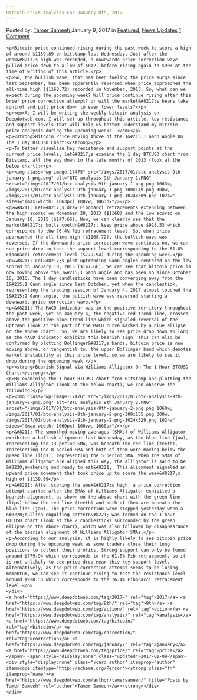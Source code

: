 ```yaml
---
Bitcoin Price Analysis For January 8th, 2017
---
```

<article class="post-listing post-17474 post type-post status-publish format-standard has-post-thumbnail hentry  tag-3676 tag-8th tag-action tag-analysis tag-bitcoin tag-correction tag-january tag-price">
    <div class="post-inner">
        <span>Posted by: <a href="https://www.deepdotweb.com/author/tamersameeh/" title="">Tamer Sameeh </a></span>
    <span>January 9, 2017</span>
    <span>in <a href="https://www.deepdotweb.com/category/deepdot-news/" rel="category tag">Featured</a>, <a href="https://www.deepdotweb.com/category/news-updates/" rel="category tag">News Updates</a></span>
    <span><a href="https://www.deepdotweb.com/2017/01/09/bitcoin-price-analysis-january-8th-2017/#comments">1 Comment</a></span>
    </p>
    <div class="clear"></div>
    
    <p>Bitcoin price continued rising during the past week to score a high of around $1139.89 on bitstamp last Wednesday. Just after the week&#8217;s high was recorded, a downwards price correction wave pulled price down to a low of $812, before rising again to $903 at the time of writing of this article.</p>
    <p>So, the bullish wave, that has been fueling the price surge since last September, has been apparently reversed when price approached the all-time high ($1168.72) recorded in November, 2013. So, what can we expect during the upcoming week? Will price continue rising after this brief price correction attempt? or will the market&#8217;s bears take control and pull price down to even lower levels?</p>
    <p><em>As I will be writing the weekly bitcoin analysis on Deepdotweb.com, I will set up throughout this article, key resistance and support levels that will help us better understand my bitcoin price analysis during the upcoming weeks. </em></p>
    <p><strong>Bitcoin Price Moving Above of the 1&#215;1 Gann Angle On The 1 Day BTCUSD Chart:</strong></p>
    <p>To better visualize key resistance and support points at the current price levels, let&#8217;s examine the 1 day BTCUSD chart from Bitstamp, all the way down to the late months of 2013 (look at the below chart):</p>
    <p><img class="wp-image-17475" src="/imgs/2017/01/btc-analysis-9th-january-1-png.png" alt="BTC analysis 9th January 1.PNG" srcset="/imgs/2017/01/btc-analysis-9th-january-1-png.png 1063w, /imgs/2017/01/btc-analysis-9th-january-1-png-300x149.png 300w, /imgs/2017/01/btc-analysis-9th-january-1-png-1024x509.png 1024w" sizes="(max-width: 1063px) 100vw, 1063px"/></p>
    <p>&#8211; Let&#8217;s draw Fibonacci retracements extending between the high scored on November 29, 2013 ($1168) and the low scored on January 10, 2015 ($147.66). Now, we can clearly see that the market&#8217;s bulls couldn&#8217;t keep price above $928.53 which corresponds to the 76.4% Fib retracement level. So, when price approached the all-time high ($1168.72), the bullish wave was reversed. If the downwards price correction wave continues on, we can see price drop to test the support level corresponding to the 61.8% Fibonacci retracement level ($779.94) during the upcoming week.</p>
    <p>&#8211; Let&#8217;s plot uptrending Gann angles centered on the low scored on January 10, 2015 ($147.66). We can see that bitcoin price is now moving above the 1&#215;1 Gann angle and has been so since October 16, 2016. The 1 day candlesticks have been converging away from the 1&#215;1 Gann angle since last October, yet when the candlestick, representing the trading session of January 4, 2017 almost touched the 1&#215;2 Gann angle, the bullish wave was reversed starting a downwards price correction wave.</p>
    <p>&#8211; The MACD indicator was in the positive territory throughout the past week, yet on January 4, the negative red trend line, crossed above the positive blue trend line which signaled reversal of the uptrend (look at the part of the MACD curve marked by a blue ellipse on the above chart). So, we are likely to see price drop down so long as the MACD indicator exhibits this bearish sign. This can also be confirmed by plotting Bollinger&#8217;s bands; bitcoin price is now moving above, or tangential to, the upper Bollinger band which denotes market instability at this price level, so we are likely to see it drop during the upcoming week.</p>
    <p><strong>Bearish Signal Via Williams Alligator On The 1 Hour BTCUSD Chart:</strong></p>
    <p>By examining the 1 hour BTCUSD chart from Bitstamp and plotting the Williams Alligator (look at the below chart), we can observe the following:</p>
    <p><img class="wp-image-17476" src="/imgs/2017/01/btc-analysis-9th-january-2-png.png" alt="BTC analysis 9th January 2.PNG" srcset="/imgs/2017/01/btc-analysis-9th-january-2-png.png 1060w, /imgs/2017/01/btc-analysis-9th-january-2-png-300x155.png 300w, /imgs/2017/01/btc-analysis-9th-january-2-png-1024x529.png 1024w" sizes="(max-width: 1060px) 100vw, 1060px"/></p>
    <p>&#8211; The smoothed moving averages (SMAs) of Williams Alligator exhibited a bullish alignment last Wednesday, as the blue line (jaw), representing the 13 period SMA, was beneath the red line (teeth), representing the 8 period SMA and both of them were moving below the green line (lips), representing the 5 period SMA. When the SMAs of Williams Alligator are aligned this way, the alligator is said to be &#8220;awakening and ready to eat&#8221;. This alignment signaled an upward price movement that took price up to score the week&#8217;s high of $1139.89</p>
    <p>&#8211; After scoring the week&#8217;s high, a price correction attempt started after the SMAs of Williams Alligator exhibited a bearish alignment, as shown on the above chart with the green line (lips) below the red line (teeth) and both of them are beneath the blue line (jaw). The price correction wave stopped yesterday when a &#8220;bullish engulfing pattern&#8221; was formed on the 1 hour BTCUSD chart (look at the 2 candlesticks surrounded by the green ellipse on the above chart), which was also followed by disappearance of the bearish alignment of Williams Alligator SMAs.</p>
    <p>According to our analysis, it is highly likely to see bitcoin price drop during the upcoming week as some traders close their long positions to collect their profits. Strong support can only be found around $779.94 which corresponds to the 61.8% Fib retracement, so it is not unlikely to see price drop near this key support level. Alternatively, as the price correction attempt seems to be losing momentum, we can see it continue rising to test the resistance level around $928.53 which corresponds to the 76.4% Fibonacci retracement level.</p>
    </div>
    <a href="https://www.deepdotweb.com/tag/2017/" rel="tag">2017</a> <a href="https://www.deepdotweb.com/tag/8th/" rel="tag">8th</a> <a href="https://www.deepdotweb.com/tag/action/" rel="tag">action</a> <a href="https://www.deepdotweb.com/tag/analysis/" rel="tag">analysis</a> <a href="https://www.deepdotweb.com/tag/bitcoin/" rel="tag">bitcoin</a> <a href="https://www.deepdotweb.com/tag/correction/" rel="tag">correction</a> <a href="https://www.deepdotweb.com/tag/january/" rel="tag">january</a> <a href="https://www.deepdotweb.com/tag/price/" rel="tag">price</a></span> <span style="display:none" class="updated">2017-01-09</span>
    <div style="display:none" class="vcard author" itemprop="author" itemscope itemtype="http://schema.org/Person"><strong class="fn" itemprop="name"><a href="https://www.deepdotweb.com/author/tamersameeh/" title="Posts by Tamer Sameeh" rel="author">Tamer Sameeh</a></strong></div>
    </div>
</article>


